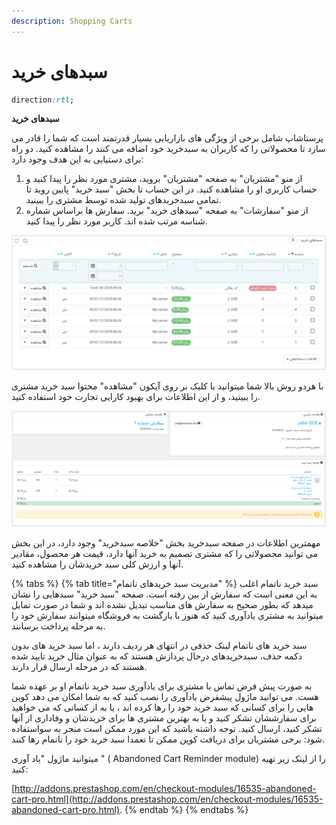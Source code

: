 ```yaml
---
description: Shopping Carts
---
```


# سبدهای خرید



```css
direction:rtl;

```

**سبدهای خرید** 



پرستاشاپ شامل برخی از ویژگی های بازاریابی بسیار قدرتمند است که شما را قادر می سازد تا محصولاتی را که کاربران به سبدخرید خود اضافه می کنند را مشاهده کنید. دو راه برای دستیابی به این هدف وجود دارد:

1. از منو "مشتریان" به صفحه "مشتریان" بروید، مشتری مورد نظر را پیدا کنید و حساب کاربری او را مشاهده کنید. در این حساب تا بخش "سبد خرید" پایین روید تا تمامی سبدخریدهای تولید شده توسط مشتری را ببینید.
2. از منو "سفارشات" به صفحه "سبدهای خرید" برید. سفارش ها براساس شماره شناسه مرتب شده اند. کاربر مورد نظر را پیدا کنید.

![](../../../.gitbook/assets/0%20%2839%29.png)

با هردو روش بالا شما میتوانید با کلیک بر روی آیکون "مشاهده" محتوا سبد خرید مشتری را ببینید، و از این اطلاعات برای بهبود کارایی تجارت خود استفاده کنید.

![](../../../.gitbook/assets/image%20%2837%29.png)

مهمترین اطلاعات در صفحه سبدخرید بخش "خلاصه سبدخرید" وجود دارد، در این بخش می توانید محصولاتی را که مشتری تصمیم به خرید آنها دارد، قیمت هر محصول، مقادیر آنها و ارزش کلی سبد خریدشان را مشاهده کنید.



{% tabs %}
{% tab title="مدیریت سبد خریدهای ناتمام" %}
سبد خرید ناتمام اغلب به این معنی است که سفارش از بین رفته است. صفحه "سبد خرید" سبدهایی را نشان میدهد که بطور صحیح به سفارش های مناسب تبدیل نشده اند و شما در صورت تمایل میتوانید به مشتری یادآوری کنید که هنوز با بازگشت به فروشگاه میتوانند سفارش خود را به مرحله پرداخت برسانند.

سبد خرید های ناتمام لینک حذفی در انتهای هر ردیف دارند ، اما سبد خرید های بدون دکمه حذف، سبدخریدهای درحال پردازش هستند که به عنوان مثال خرید تایید شده هستند که در مرحله ارسال قرار دارند.

به صورت پیش فرض تماس با مشتری برای یادآوری سبد خرید ناتمام او بر عهده شما هست. می توانید ماژول پیشفرض یادآوری را نصب کنید که به شما امکان می دهد کوپن هایی را برای کسانی که سبد خرید خود را رها کرده اند ، یا به از کسانی که می خواهید برای سفارششان تشکر کنید و یا به بهترین مشتری ها برای خریدشان و وفاداری از آنها تشکر کنید، ارسال کنید. توجه داشته باشید که این مورد ممکن است منجر به سواستفاده شود: برخی مشتریان برای دریافت کوپن ممکن تا تعمدا سبد خرید خود را ناتمام رها کنند.

میتوانید ماژول "یاد آوری " \( Abandoned Cart Reminder module\) را از لینک زیر تهیه کنید:

[http://addons.prestashop.com/en/checkout-modules/16535-abandoned-cart-pro.html](http://addons.prestashop.com/en/checkout-modules/16535-abandoned-cart-pro.html).
{% endtab %}
{% endtabs %}



